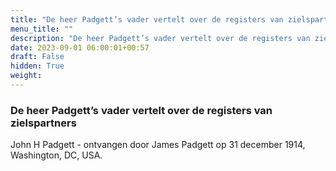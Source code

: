 ```yaml
---
title: "De heer Padgett’s vader vertelt over de registers van zielspartners"
menu_title: ""
description: "De heer Padgett’s vader vertelt over de registers van zielspartners"
date: 2023-09-01 06:00:01+00:57
draft: False
hidden: True
weight:
---
```

### De heer Padgett’s vader vertelt over de registers van zielspartners

John H Padgett - ontvangen door James Padgett op 31 december 1914, Washington, DC, USA.
